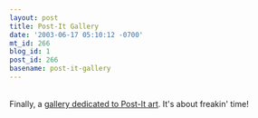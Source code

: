 ```yaml
---
layout: post
title: Post-It Gallery
date: '2003-06-17 05:10:12 -0700'
mt_id: 266
blog_id: 1
post_id: 266
basename: post-it-gallery
---
```

<br />Finally, a <a href="http://www.mathieusylvain.net/PostItGallery/">gallery dedicated to Post-It art</a>. It's about freakin' time!<br /><br /><br />
